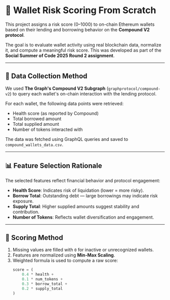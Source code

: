 # 💼 Wallet Risk Scoring From Scratch

This project assigns a risk score (0–1000) to on-chain Ethereum wallets based on their lending and borrowing behavior on the **Compound V2 protocol**.

The goal is to evaluate wallet activity using real blockchain data, normalize it, and compute a meaningful risk score. This was developed as part of the **Social Summer of Code 2025 Round 2 assignment**.

---

## 📡 Data Collection Method

We used **The Graph's Compound V2 Subgraph** (`graphprotocol/compound-v2`) to query each wallet's on-chain interaction with the lending protocol.

For each wallet, the following data points were retrieved:
- Health score (as reported by Compound)
- Total borrowed amount
- Total supplied amount
- Number of tokens interacted with

The data was fetched using GraphQL queries and saved to `compound_wallets_data.csv`.

---

## 📊 Feature Selection Rationale

The selected features reflect financial behavior and protocol engagement:

- **Health Score**: Indicates risk of liquidation (lower = more risky).
- **Borrow Total**: Outstanding debt — large borrowings may indicate risk exposure.
- **Supply Total**: Higher supplied amounts suggest stability and contribution.
- **Number of Tokens**: Reflects wallet diversification and engagement.

---

## 🧠 Scoring Method

1. Missing values are filled with `0` for inactive or unrecognized wallets.
2. Features are normalized using **Min-Max Scaling**.
3. Weighted formula is used to compute a raw score:
   ```python
   score = (
       0.4 * health +
       0.1 * num_tokens +
       0.3 * borrow_total +
       0.2 * supply_total
   )
